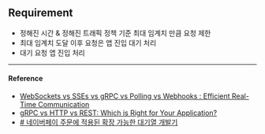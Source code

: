 ## Requirement

- 정해진 시간 & 정해진 트래픽 정책 기준 최대 임계치 만큼 요청 제한
- 최대 임계치 도달 이후 요청은 앱 진입 대기 처리
- 대기 요청 앱 진입 처리

---
#### Reference

- [WebSockets vs SSEs vs gRPC vs Polling vs Webhooks : Efficient Real-Time Communication](https://medium.com/@wadkararyan01/efficient-real-time-communication-and-crud-operations-c8f35283ce38)
- [gRPC vs HTTP vs REST: Which is Right for Your Application?](https://last9.io/blog/grpc-vs-http-vs-rest/)
- [# 네이버페이 주문에 적용된 확장 가능한 대기열 개발기](https://d2.naver.com/helloworld/6480558)
